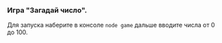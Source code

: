### Игра "Загадай число".

Для запуска наберите в консоле `node game` дальше вводите числа от 0 до 100.